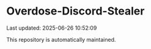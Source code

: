 # Overdose-Discord-Stealer

Last updated: 2025-06-26 10:52:09

This repository is automatically maintained.
